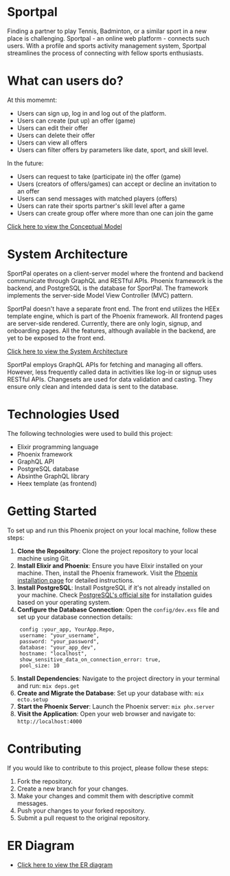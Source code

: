 # Sportpal
Finding a partner to play Tennis, Badminton, or a similar sport in a new place is challenging. Sportpal - an online web platform - connects such users. With a profile and sports activity management system, Sportpal streamlines the process of connecting with fellow sports enthusiasts. 

# What can users do?
At this momemnt:

- Users can sign up, log in and log out of the platform.
- Users can create (put up) an offer (game)
- Users can edit their offer
- Users can delete their offer
- Users can view all offers
- Users can filter offers by parameters like date, sport, and skill level.

In the future:
- Users can request to take (participate in) the offer (game)
- Users (creators of offers/games) can accept or decline an invitation to an offer
- Users can send messages with matched players (offers)
- Users can rate their sports partner's skill level after a game
- Users can create group offer where more than one can join the game

[Click here to view the Conceptual Model](./docs/diagrams/conceptual_model_sportpal.png)

# System Architecture
SportPal operates on a client-server model where the frontend and backend communicate through GraphQL and RESTful APIs. Phoenix framework is the backend, and PostgreSQL is the database for SportPal. The framework implements the server-side Model View Controller (MVC) pattern. 

SportPal doesn't have a separate front end. The front end utilizes the HEEx template engine, which is part of the Phoenix framework. All frontend pages are server-side rendered. Currently, there are only login, signup, and onboarding pages. All the features, although available in the backend, are yet to be exposed to the front end.

[Click here to view the System Architecture](./docs/diagrams/system_architecture_sportpal.png)

SportPal employs GraphQL APIs for fetching and managing all offers. However, less frequently called data in activities like log-in or signup uses RESTful APIs. Changesets are used for data validation and casting. They ensure only clean and intended data is sent to the database. 

# Technologies Used
The following technologies were used to build this project:

- Elixir programming language
- Phoenix framework
- GraphQL API
- PostgreSQL database
- Absinthe GraphQL library
- Heex template (as frontend)


# Getting Started

To set up and run this Phoenix project on your local machine, follow these steps:

1. **Clone the Repository**: Clone the project repository to your local machine using Git.
2. **Install Elixir and Phoenix**: Ensure you have Elixir installed on your machine. Then, install the Phoenix framework. Visit the [Phoenix installation page](https://hexdocs.pm/phoenix/installation.html) for detailed instructions.
3. **Install PostgreSQL**: Install PostgreSQL if it's not already installed on your machine. Check [PostgreSQL's official site](https://www.postgresql.org/download/) for installation guides based on your operating system.
4. **Configure the Database Connection**: Open the `config/dev.exs` file and set up your database connection details:
```
    config :your_app, YourApp.Repo,
    username: "your_username",
    password: "your_password",
    database: "your_app_dev",
    hostname: "localhost",
    show_sensitive_data_on_connection_error: true,
    pool_size: 10
```
5. **Install Dependencies**: Navigate to the project directory in your terminal and run: `mix deps.get`
6. **Create and Migrate the Database**: Set up your database with: `mix ecto.setup`
7. **Start the Phoenix Server**: Launch the Phoenix server: `mix phx.server`
8. **Visit the Application**: Open your web browser and navigate to: `http://localhost:4000`

# Contributing
If you would like to contribute to this project, please follow these steps:

1. Fork the repository.
2. Create a new branch for your changes.
3. Make your changes and commit them with descriptive commit messages.
4. Push your changes to your forked repository.
5. Submit a pull request to the original repository.

# ER Diagram
- [Click here to view the ER diagram](./docs/diagrams/erd_sportpal.png)



